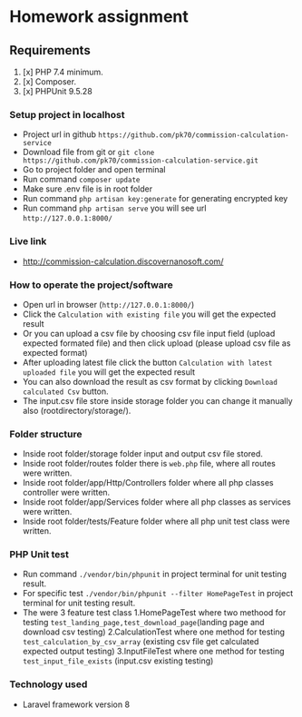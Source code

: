 # Homework assignment
## Requirements
1. [x] PHP 7.4 minimum.
2. [x] Composer.
3. [x] PHPUnit 9.5.28

### Setup project in localhost
- Project url in github `https://github.com/pk70/commission-calculation-service`
- Download file from git or `git clone https://github.com/pk70/commission-calculation-service.git`
- Go to project folder and open terminal
- Run command `composer update`
- Make sure .env file is in root folder
- Run command `php artisan key:generate` for generating encrypted key
- Run command `php artisan serve` you will see url `http://127.0.0.1:8000/`

### Live link
- http://commission-calculation.discovernanosoft.com/

### How to operate the project/software
- Open url in browser (`http://127.0.0.1:8000/`)
- Click the `Calculation with existing file` you will get the expected result
- Or you can upload a csv file by choosing csv file input field (upload expected formated file) and then click upload (please upload csv file as expected format)
- After uploading latest file click the button `Calculation with latest uploaded file` you will get the expected result
- You can also download the result as csv format by clicking `Download calculated Csv` button.
- The input.csv file store inside storage folder you can change it manually also (rootdirectory/storage/).

### Folder structure
- Inside root folder/storage folder input and output csv file stored.
- Inside root folder/routes folder there is `web.php` file, where all routes were written.
- Inside root folder/app/Http/Controllers folder where all php classes controller were written.
- Inside root folder/app/Services folder where all php classes as services were written.
- Inside root folder/tests/Feature folder where all php unit test class were written.

### PHP Unit test
- Run command  `./vendor/bin/phpunit` in project terminal for unit testing result.
- For specific test  `./vendor/bin/phpunit --filter HomePageTest` in project terminal for unit testing result.
- The were 3 feature test class 
1.HomePageTest where two methood for testing `test_landing_page,test_download_page`(landing page and download csv testing)
2.CalculationTest where one method for testing `test_calculation_by_csv_array` (existing csv file get calculated expected output testing)
3.InputFileTest where one method for testing `test_input_file_exists` (input.csv existing testing)

### Technology used
- Laravel framework version 8

